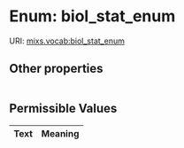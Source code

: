 
# Enum: biol_stat_enum




URI: [mixs.vocab:biol_stat_enum](https://w3id.org/mixs/vocab/biol_stat_enum)


## Other properties

|  |  |  |
| --- | --- | --- |

## Permissible Values

| Text | Meaning |
| :--- | --------: |

